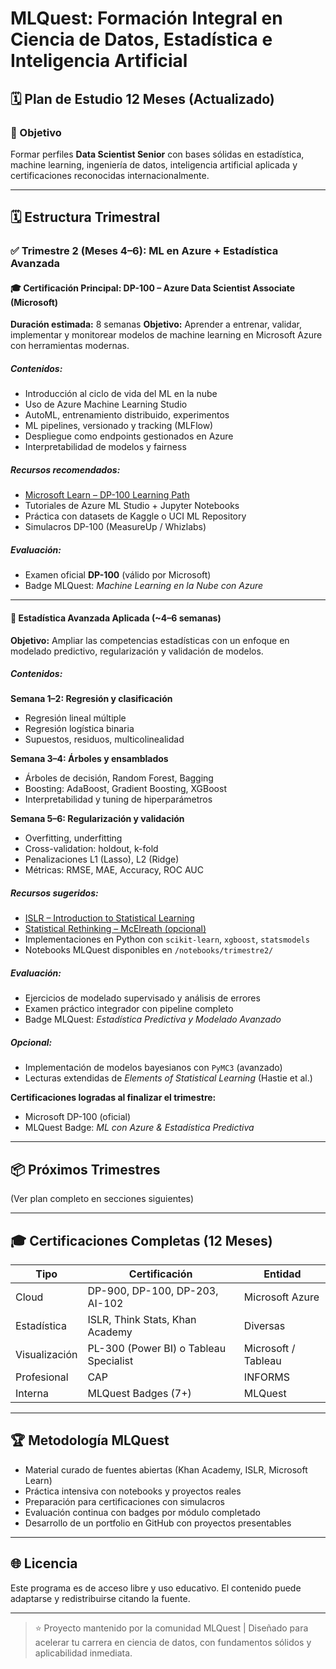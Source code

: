 # MLQuest: Formación Integral en Ciencia de Datos, Estadística e Inteligencia Artificial

## 🗓️ Plan de Estudio 12 Meses (Actualizado)

### 🎯 Objetivo

Formar perfiles **Data Scientist Senior** con bases sólidas en estadística, machine learning, ingeniería de datos, inteligencia artificial aplicada y certificaciones reconocidas internacionalmente.

---

## 🗓️ Estructura Trimestral

### ✅ Trimestre 2 (Meses 4–6): ML en Azure + Estadística Avanzada

#### 🎓 Certificación Principal: DP-100 – Azure Data Scientist Associate (Microsoft)

**Duración estimada:** 8 semanas
**Objetivo:** Aprender a entrenar, validar, implementar y monitorear modelos de machine learning en Microsoft Azure con herramientas modernas.

##### Contenidos:

* Introducción al ciclo de vida del ML en la nube
* Uso de Azure Machine Learning Studio
* AutoML, entrenamiento distribuido, experimentos
* ML pipelines, versionado y tracking (MLFlow)
* Despliegue como endpoints gestionados en Azure
* Interpretabilidad de modelos y fairness

##### Recursos recomendados:

* [Microsoft Learn – DP-100 Learning Path](https://learn.microsoft.com/en-us/training/paths/build-ai-solutions-with-azure-ml-service/)
* Tutoriales de Azure ML Studio + Jupyter Notebooks
* Práctica con datasets de Kaggle o UCI ML Repository
* Simulacros DP-100 (MeasureUp / Whizlabs)

##### Evaluación:

* Examen oficial **DP-100** (válido por Microsoft)
* Badge MLQuest: *Machine Learning en la Nube con Azure*

---

#### 📗 Estadística Avanzada Aplicada (\~4–6 semanas)

**Objetivo:** Ampliar las competencias estadísticas con un enfoque en modelado predictivo, regularización y validación de modelos.

##### Contenidos:

**Semana 1–2: Regresión y clasificación**

* Regresión lineal múltiple
* Regresión logística binaria
* Supuestos, residuos, multicolinealidad

**Semana 3–4: Árboles y ensamblados**

* Árboles de decisión, Random Forest, Bagging
* Boosting: AdaBoost, Gradient Boosting, XGBoost
* Interpretabilidad y tuning de hiperparámetros

**Semana 5–6: Regularización y validación**

* Overfitting, underfitting
* Cross-validation: holdout, k-fold
* Penalizaciones L1 (Lasso), L2 (Ridge)
* Métricas: RMSE, MAE, Accuracy, ROC AUC

##### Recursos sugeridos:

* [ISLR – Introduction to Statistical Learning](https://www.statlearning.com/)
* [Statistical Rethinking – McElreath (opcional)](https://xcelab.net/rm/statistical-rethinking/)
* Implementaciones en Python con `scikit-learn`, `xgboost`, `statsmodels`
* Notebooks MLQuest disponibles en `/notebooks/trimestre2/`

##### Evaluación:

* Ejercicios de modelado supervisado y análisis de errores
* Examen práctico integrador con pipeline completo
* Badge MLQuest: *Estadística Predictiva y Modelado Avanzado*

##### Opcional:

* Implementación de modelos bayesianos con `PyMC3` (avanzado)
* Lecturas extendidas de *Elements of Statistical Learning* (Hastie et al.)

**Certificaciones logradas al finalizar el trimestre:**

* Microsoft DP-100 (oficial)
* MLQuest Badge: *ML con Azure & Estadística Predictiva*

---

## 📦 Próximos Trimestres

(Ver plan completo en secciones siguientes)

---

## 🎓 Certificaciones Completas (12 Meses)

| Tipo          | Certificación                          | Entidad             |
| ------------- | -------------------------------------- | ------------------- |
| Cloud         | DP-900, DP-100, DP-203, AI-102         | Microsoft Azure     |
| Estadística   | ISLR, Think Stats, Khan Academy        | Diversas            |
| Visualización | PL-300 (Power BI) o Tableau Specialist | Microsoft / Tableau |
| Profesional   | CAP                                    | INFORMS             |
| Interna       | MLQuest Badges (7+)                    | MLQuest             |

---

## 🏆 Metodología MLQuest

* Material curado de fuentes abiertas (Khan Academy, ISLR, Microsoft Learn)
* Práctica intensiva con notebooks y proyectos reales
* Preparación para certificaciones con simulacros
* Evaluación continua con badges por módulo completado
* Desarrollo de un portfolio en GitHub con proyectos presentables

---

## 🌐 Licencia

Este programa es de acceso libre y uso educativo. El contenido puede adaptarse y redistribuirse citando la fuente.

---

> ⭐ Proyecto mantenido por la comunidad MLQuest | Diseñado para acelerar tu carrera en ciencia de datos, con fundamentos sólidos y aplicabilidad inmediata.
